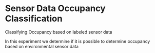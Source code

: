# Sensor Data Occupancy Classification

Classifying Occupancy based on labeled sensor data

In this experiment we determine if it is possible to determine occupancy based on environmental sensor data
